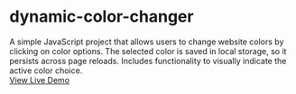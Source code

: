 # dynamic-color-changer
A simple JavaScript project that allows users to change website colors by clicking on color options. The selected color is saved in local storage, so it persists across page reloads. Includes functionality to visually indicate the active color choice.  
[View Live Demo](https://shahenda-elshayal.github.io/dynamic-color-changer/)
